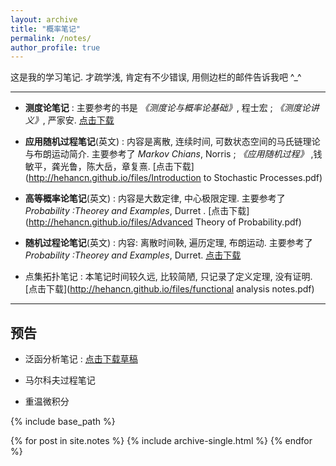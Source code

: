 ```yaml
---
layout: archive
title: "概率笔记"
permalink: /notes/
author_profile: true
---
```



 这是我的学习笔记. 才疏学浅, 肯定有不少错误, 用侧边栏的邮件告诉我吧 ^_^

***********

-  **测度论笔记** : 主要参考的书是 *《测度论与概率论基础》*, 程士宏 ; *《测度论讲义》*, 严家安.  [点击下载](http://hehancn.github.io/files/MeasureThoery.pdf)

- **应用随机过程笔记**(英文) : 内容是离散, 连续时间, 可数状态空间的马氏链理论与布朗运动简介. 主要参考了 *Markov Chians*, Norris ;  *《应用随机过程》* ,钱敏平，龚光鲁，陈大岳，章复熹. [点击下载](http://hehancn.github.io/files/Introduction to Stochastic Processes.pdf)

- **高等概率论笔记**(英文) : 内容是大数定律, 中心极限定理. 主要参考了*Probability :Theorey and Examples*, Durret . [点击下载](http://hehancn.github.io/files/Advanced Theory of Probability.pdf)

- **随机过程论笔记**(英文) : 内容: 离散时间鞅, 遍历定理, 布朗运动. 主要参考了*Probability :Theorey and Examples*, Durret. [点击下载](http://hehancn.github.io/files/StochasticProcessesNotes.pdf)

- 点集拓扑笔记 :  本笔记时间较久远, 比较简陋, 只记录了定义定理, 没有证明.  [点击下载](http://hehancn.github.io/files/functional analysis notes.pdf)

***********
## 预告

- 泛函分析笔记 :    [点击下载草稿](http://hehancn.github.io/files/FunctionAnalysisNotes.pdf) 

- 马尔科夫过程笔记 


- 重温微积分 


{% include base_path %}

{% for post in site.notes %}
  {% include archive-single.html %}
{% endfor %}
